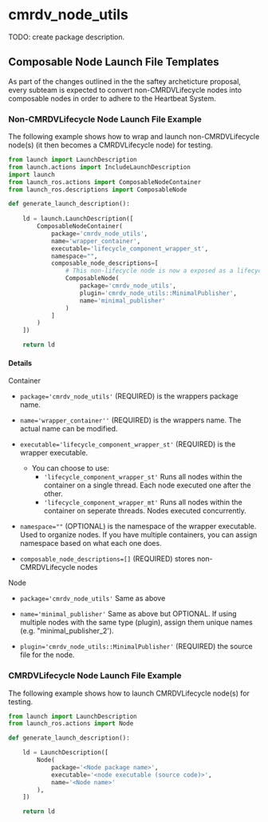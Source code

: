# cmrdv_node_utils

TODO: create package description.

## Composable Node Launch File Templates

As part of the changes outlined in the the saftey archeticture proposal, every subteam is expected to convert non-CMRDVLifecycle nodes into composable nodes in order to adhere to the Heartbeat System. 


### Non-CMRDVLifecycle Node Launch File Example

The following example shows how to wrap and launch non-CMRDVLifecycle node(s) (it then becomes a CMRDVLifecycle node) for testing.

```python
from launch import LaunchDescription
from launch.actions import IncludeLaunchDescription
import launch
from launch_ros.actions import ComposableNodeContainer
from launch_ros.descriptions import ComposableNode

def generate_launch_description():
   
    ld = launch.LaunchDescription([
        ComposableNodeContainer(
            package='cmrdv_node_utils',
            name='wrapper_container',
            executable='lifecycle_component_wrapper_st',
            namespace="",
            composable_node_descriptions=[
                # This non-lifecycle node is now a exposed as a lifecycle node
                ComposableNode(
                    package='cmrdv_node_utils',
                    plugin='cmrdv_node_utils::MinimalPublisher',
                    name='minimal_publisher'
                )
            ]
        )
    ])

    return ld
```


#### Details

Container
- ```package='cmrdv_node_utils'``` (REQUIRED) is the wrappers package name.

- ```name='wrapper_container''``` (REQUIRED) is the wrappers name. The actual name can be modified.

- ```executable='lifecycle_component_wrapper_st'``` (REQUIRED) is the wrapper executable.
    + You can choose to use:
        - ```'lifecycle_component_wrapper_st'``` Runs all nodes within the container on a single thread. Each node executed one after the other.
        - ```'lifecycle_component_wrapper_mt'``` Runs all nodes within the container on seperate threads. Nodes executed concurrently.

- ```namespace=""``` (OPTIONAL) is the namespace of the wrapper executable. Used to organize nodes. If you have multiple containers, you can assign namespace based on what each one does.

- ```composable_node_descriptions=[]``` (REQUIRED) stores non-CMRDVLifecycle nodes

Node

- ```package='cmrdv_node_utils'``` Same as above

- ```name='minimal_publisher'``` Same as above but OPTIONAL. If using multiple nodes with the same type (plugin), assign them unique names (e.g. "minimal_publisher_2').

- ```plugin='cmrdv_node_utils::MinimalPublisher'``` (REQUIRED) the source file for the node.


### CMRDVLifecycle Node Launch File Example
The following example shows how to launch CMRDVLifecycle node(s) for testing.


```python
from launch import LaunchDescription
from launch_ros.actions import Node

def generate_launch_description():

    ld = LaunchDescription([
        Node(
            package='<Node package name>',
            executable='<node executable (source code)>',
            name='<Node name>'
        ),
    ])

    return ld

```